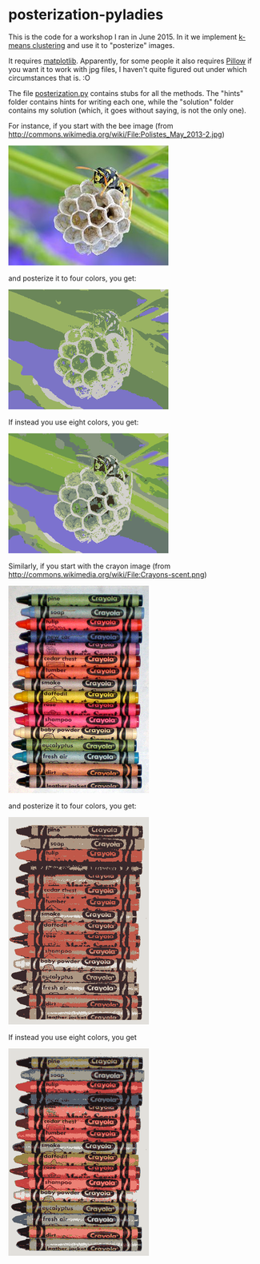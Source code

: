 # posterization-pyladies

This is the code for a workshop I ran in June 2015.  In it we implement [k-means clustering](http://en.wikipedia.org/wiki/K-means_clustering) and use it to "posterize" images.

It requires [matplotlib](http://matplotlib.org/).  Apparently, for some people it also requires [Pillow](https://python-pillow.github.io/) if you want it to work with jpg files, I haven't quite figured out under which circumstances that is.  :O

The file [posterization.py](posterization.py) contains stubs for all the methods.  The "hints" folder contains hints for writing each one, while the "solution" folder contains my solution (which, it goes without saying, is not the only one).

For instance, if you start with the bee image (from http://commons.wikimedia.org/wiki/File:Polistes_May_2013-2.jpg)

![bee](bee.jpg)

and posterize it to four colors, you get:

![bee4](bee4.png)

If instead you use eight colors, you get:

![bee8](bee8.png)

Similarly, if you start with the crayon image (from http://commons.wikimedia.org/wiki/File:Crayons-scent.png)

![crayons](crayons.png)

and posterize it to four colors, you get:

![crayons4](crayons4.png)

If instead you use eight colors, you get

![crayons8](crayons8.png)
